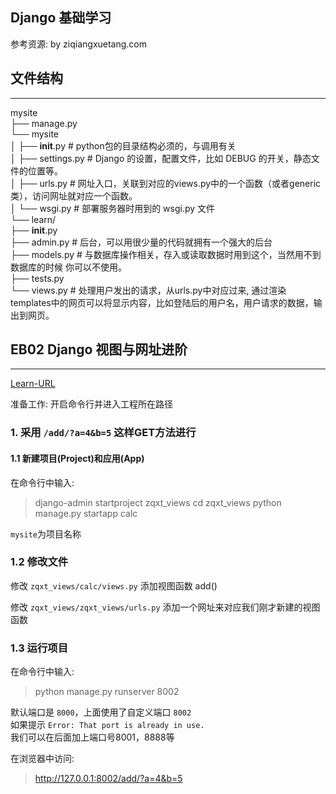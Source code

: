 ## Django 基础学习 

参考资源: by ziqiangxuetang.com

## 文件结构
---  

mysite  
├── manage.py  
└── mysite  
│   ├── __init__.py     # python包的目录结构必须的，与调用有关  
│   ├── settings.py     # Django 的设置，配置文件，比如 DEBUG 的开关，静态文件的位置等。  
│   ├── urls.py         # 网址入口，关联到对应的views.py中的一个函数（或者generic类），访问网址就对应一个函数。  
│   └── wsgi.py         # 部署服务器时用到的 wsgi.py 文件  
└── learn/  
    ├── __init__.py  
    ├── admin.py        # 后台，可以用很少量的代码就拥有一个强大的后台  
    ├── models.py       # 与数据库操作相关，存入或读取数据时用到这个，当然用不到数据库的时候 你可以不使用。  
    ├── tests.py  
    └── views.py        # 处理用户发出的请求，从urls.py中对应过来, 通过渲染templates中的网页可以将显示内容，比如登陆后的用户名，用户请求的数据，输出到网页。  


## EB02 Django 视图与网址进阶
----

[Learn-URL](https://code.ziqiangxuetang.com/django/django-views-urls2.html)  

准备工作:
开启命令行并进入工程所在路径

### 1. 采用 `/add/?a=4&b=5` 这样GET方法进行

#### 1.1 新建项目(Project)和应用(App)

在命令行中输入:  

> django-admin startproject zqxt_views
> cd zqxt_views
> python manage.py startapp calc 

`mysite`为项目名称

### 1.2 修改文件

修改 `zqxt_views/calc/views.py` 添加视图函数 add()  

修改 `zqxt_views/zqxt_views/urls.py`  添加一个网址来对应我们刚才新建的视图函数  

### 1.3 运行项目

在命令行中输入:  

> python manage.py runserver 8002  

默认端口是 `8000`，上面使用了自定义端口 `8002`  
如果提示 `Error: That port is already in use.`   
我们可以在后面加上端口号8001，8888等  

在浏览器中访问:  
> http://127.0.0.1:8002/add/?a=4&b=5  
